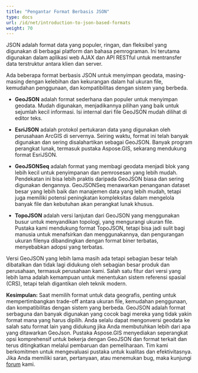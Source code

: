 ```yaml
---
title: "Pengantar Format Berbasis JSON"
type: docs
url: /id/net/introduction-to-json-based-formats
weight: 70
---
```


JSON adalah format data yang populer, ringan, dan fleksibel yang digunakan di berbagai platform dan bahasa pemrograman. Ini terutama digunakan dalam aplikasi web AJAX dan API RESTful untuk mentransfer data terstruktur antara klien dan server.

Ada beberapa format berbasis JSON untuk menyimpan geodata, masing-masing dengan kelebihan dan kekurangan dalam hal ukuran file, kemudahan penggunaan, dan kompatibilitas dengan sistem yang berbeda.

- **GeoJSON** adalah format sederhana dan populer untuk menyimpan geodata. Mudah digunakan, menjadikannya pilihan yang baik untuk sejumlah kecil informasi. Isi internal dari file GeoJSON mudah dilihat di editor teks.

- **EsriJSON** adalah protokol pertukaran data yang digunakan oleh perusahaan ArcGIS di servernya. Seiring waktu, format ini telah banyak digunakan dan sering disalahartikan sebagai GeoJSON. Banyak program perangkat lunak, termasuk pustaka Aspose.GIS, sekarang mendukung format EsriJSON.

- **GeoJSONSeq** adalah format yang membagi geodata menjadi blok yang lebih kecil untuk penyimpanan dan pemrosesan yang lebih mudah. Pendekatan ini bisa lebih praktis daripada GeoJSON biasa dan sering digunakan dengannya. GeoJSONSeq menawarkan penanganan dataset besar yang lebih baik dan manajemen data yang lebih mudah, tetapi juga memiliki potensi peningkatan kompleksitas dalam mengelola banyak file dan kebutuhan akan perangkat lunak khusus.

- **TopoJSON** adalah versi lanjutan dari GeoJSON yang menggunakan busur untuk menyandikan topologi, yang mengurangi ukuran file. Pustaka kami mendukung format TopoJSON, tetapi bisa jadi sulit bagi manusia untuk menafsirkan dan menggunakannya, dan pengurangan ukuran filenya dibandingkan dengan format biner terbatas, menyebabkan adopsi yang terbatas.

Versi GeoJSON yang lebih lama masih ada tetapi sebagian besar telah dibatalkan dan tidak lagi didukung oleh sebagian besar produk dan perusahaan, termasuk perusahaan kami. Salah satu fitur dari versi yang lebih lama adalah kemampuan untuk menentukan sistem referensi spasial (CRS), tetapi telah digantikan oleh teknik modern.

**Kesimpulan:**
Saat memilih format untuk data geografis, penting untuk mempertimbangkan trade-off antara ukuran file, kemudahan penggunaan, dan kompatibilitas dengan sistem yang berbeda. GeoJSON adalah format serbaguna dan banyak digunakan yang cocok bagi mereka yang tidak yakin format mana yang harus dipilih. Anda selalu dapat mengonversi geodata ke salah satu format lain yang didukung jika Anda membutuhkan lebih dari apa yang ditawarkan GeoJson. Pustaka Aspose.GIS menyediakan seperangkat opsi komprehensif untuk bekerja dengan GeoJSON dan format terkait dan terus ditingkatkan melalui pembaruan dan pemeliharaan. Tim kami berkomitmen untuk mengevaluasi pustaka untuk kualitas dan efektivitasnya. Jika Anda memiliki saran, pertanyaan, atau menemukan bug, maka kunjungi [forum](https://forum.aspose.com/c/gis/33) kami.
